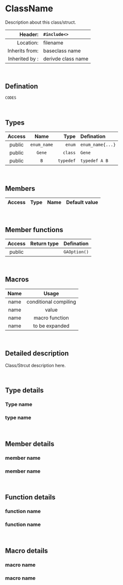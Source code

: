 # ClassName
Description about this class/struct.

| Header: | `#include<>` |
| ----: | :---- |
| Location: | filename |
| Inherits from: | baseclass name |
| Inherited by : | derivde class name |

<br>

## Defination
```cpp
CODES
```
<br>

## Types
| Access | Name | Type | Defination |
| :----: | :----: | ----: | :---- |
| public | `enum_name` | `enum` | `enum_name{...}` |
| public | `Gene` | `class` | `Gene` |
| public | `B` |`typedef` | `typedef A B` |

<br>

## Members
| Access | Type | Name | Default value |
| :----: | ----: | :---- | :----: |

<br>

## Member functions
| Access | Return type | Defination |
| :----: | ----: | :---- |
| public |  | `GAOption()` |

<br>

## Macros
| Name | Usage |
| :----: | :----: |
| name | conditional compiling |
| name | value |
| name | macro function |
| name | to be expanded |

<br>

## Detailed description
Class/Strcut description here.

<br>

## Type details
### Type name
### type name

<br>

## Member details
### member name
### member name

<br>

## Function details
### function name
### function name

<br>

## Macro details
### macro name
### macro name